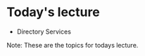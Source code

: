 <!-- Start -->
# Today's lecture <!-- {_style="font-size:140%"} -->
* Directory Services


Note:
These are the topics for todays lecture.
